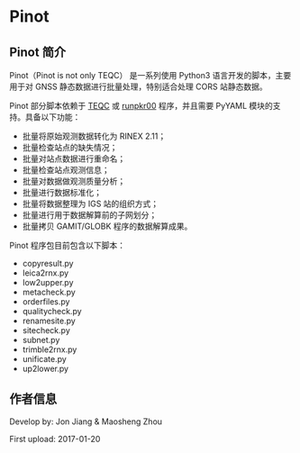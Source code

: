 # Pinot

## Pinot 简介

Pinot（Pinot is not only TEQC） 是一系列使用 Python3 语言开发的脚本，主要用于对 GNSS 静态数据进行批量处理，特别适合处理 CORS 站静态数据。

Pinot 部分脚本依赖于 [TEQC][1] 或 [runpkr00][2] 程序，并且需要 PyYAML 模块的支持。具备以下功能：

- 批量将原始观测数据转化为 RINEX 2.11；
- 批量检查站点的缺失情况；
- 批量对站点数据进行重命名；
- 批量检查站点观测信息；
- 批量对数据做观测质量分析；
- 批量进行数据标准化；
- 批量将数据整理为 IGS 站的组织方式；
- 批量进行用于数据解算前的子网划分；
- 批量拷贝 GAMIT/GLOBK 程序的数据解算成果。

Pinot 程序包目前包含以下脚本：

- copyresult.py
- leica2rnx.py
- low2upper.py
- metacheck.py
- orderfiles.py
- qualitycheck.py
- renamesite.py
- sitecheck.py
- subnet.py
- trimble2rnx.py
- unificate.py
- up2lower.py

## 作者信息

Develop by: Jon Jiang & Maosheng Zhou

First upload: 2017-01-20

[1]: https://www.unavco.org/software/data-processing/teqc/teqc.html
[2]: http://kb.unavco.org/kb/article/trimble-runpkr00-v5-40-latest-version-mac-osx-10-7-windows-xp-7-linux-solaris-744.html
[3]: http://www-gpsg.mit.edu/~simon/gtgk/